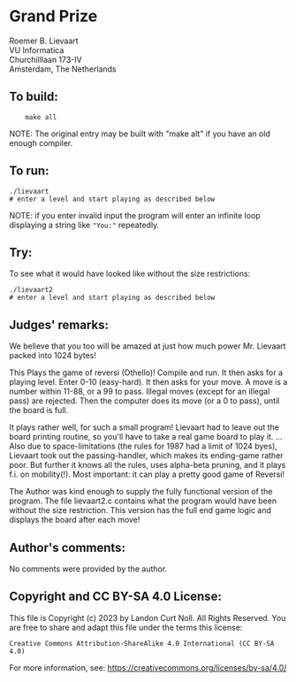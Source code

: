 # Grand Prize

Roemer B. Lievaart  
VU Informatica  
Churchilllaan 173-IV  
Amsterdam, The Netherlands  

## To build:

        make all

NOTE: The original entry may be built with "make alt" if you have an old enough
compiler.

## To run:

	./lievaart
	# enter a level and start playing as described below


NOTE: if you enter invalid input the program will enter an infinite loop
displaying a string like `"You:"` repeatedly.

## Try:

To see what it would have looked like without the size restrictions:

	./lievaart2
	# enter a level and start playing as described below


## Judges' remarks:

We believe that you too will be amazed at just how much power Mr. Lievaart
packed into 1024 bytes!

This Plays the game of reversi (Othello)!  Compile and run.  It then
asks for a playing level. Enter 0-10 (easy-hard).  It then asks for
your move. A move is a number within 11-88, or a 99 to pass.  Illegal
moves (except for an illegal pass) are rejected.  Then the computer
does its move (or a 0 to pass), until the board is full.

It plays rather well, for such a small program!  Lievaart had to leave out the
board printing routine, so you'll have to take a real game board to
play it. ...  Also due to space-limitations (the rules for 1987 had a
limit of 1024 byes), Lievaart took out the passing-handler, which
makes its ending-game rather poor.  But further it knows all the
rules, uses alpha-beta pruning, and it plays f.i. on mobility(!).
Most important: it can play a pretty good game of Reversi!

The Author was kind enough to supply the fully functional version of the
program.  The file lievaart2.c contains what the program would have
been without the size restriction.  This version has the full end game 
logic and displays the board after each move!


## Author's comments:

No comments were provided by the author.

## Copyright and CC BY-SA 4.0 License:

This file is Copyright (c) 2023 by Landon Curt Noll.  All Rights Reserved.
You are free to share and adapt this file under the terms this license:

    Creative Commons Attribution-ShareAlike 4.0 International (CC BY-SA 4.0)

For more information, see: https://creativecommons.org/licenses/by-sa/4.0/
